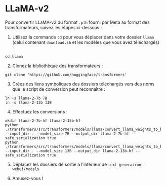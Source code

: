 # LLaMA-v2

Pour convertir LLaMA-v2 du format `.pth` fourni par Meta au format des transformateurs, suivez les étapes ci-dessous :

1) Utilisez la commande `cd` pour vous déplacer dans votre dossier `llama` (celui contenant `download.sh` et les modèles que vous avez téléchargés) :

```
cd llama
```

2) Clonez la bibliothèque des transformateurs :

```
git clone 'https://github.com/huggingface/transformers'
```

3) Créez des liens symboliques des dossiers téléchargés vers des noms que le script de conversion peut reconnaître :

```
ln -s llama-2-7b 7B
ln -s llama-2-13b 13B
```

4) Effectuez les conversions :

```
mkdir llama-2-7b-hf llama-2-13b-hf
python ./transformers/src/transformers/models/llama/convert_llama_weights_to_hf.py --input_dir . --model_size 7B --output_dir llama-2-7b-hf --safe_serialization true
python ./transformers/src/transformers/models/llama/convert_llama_weights_to_hf.py --input_dir . --model_size 13B --output_dir llama-2-13b-hf --safe_serialization true
```

5) Déplacez les dossiers de sortie à l'intérieur de `text-generation-webui/models`

6) Amusez-vous !